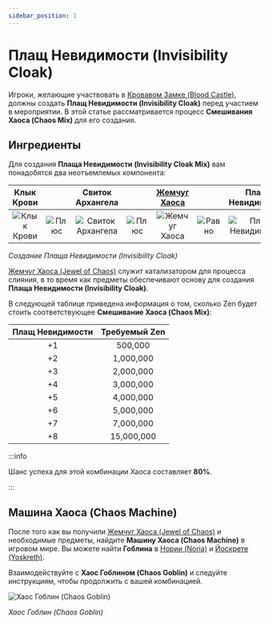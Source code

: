 ```yaml
---
sidebar_position: 1
---
```


# Плащ Невидимости (Invisibility Cloak)

Игроки, желающие участвовать в [Кровавом Замке (Blood Castle)](/events/blood-castle), должны создать **Плащ Невидимости (Invisibility Cloak)** перед участием в мероприятии. В этой статье рассматривается процесс **Смешивания Хаоса (Chaos Mix)** для его создания.

## Ингредиенты

Для создания **Плаща Невидимости (Invisibility Cloak Mix)** вам понадобятся два неотъемлемых компонента:

|                      Клык Крови                      |                                       |                          Свиток Архангела                           |                                       | [Жемчуг Хаоса](/items/jewels/regular-jewels/jewel-of-chaos) |                                        |                          Плащ Невидимости                          |
| :--------------------------------------------------: | :-----------------------------------: | :-----------------------------------------------------------------: | :-----------------------------------: | :---------------------------------------------------------: | :------------------------------------: | :----------------------------------------------------------------: |
| ![Клык Крови](/img/items/invitations/blood-bone.png) | ![Плюс](/img/items/invitations/+.png) | ![Свиток Архангела](/img/items/invitations/scroll-of-archangel.png) | ![Плюс](/img/items/invitations/+.png) |        ![Жемчуг Хаоса](/img/items/jewels/chaos.png)         | ![Равно](/img/items/invitations/=.png) | ![Плащ Невидимости](/img/items/invitations/invisibility-cloak.png) |

_Создание Плаща Невидимости (Invisibility Cloak)_

[Жемчуг Хаоса (Jewel of Chaos)](/items/jewels/regular-jewels/jewel-of-chaos) служит катализатором для процесса слияния, в то время как предметы обеспечивают основу для создания **Плаща Невидимости (Invisibility Cloak)**.

В следующей таблице приведена информация о том, сколько Zen будет стоить соответствующее **Смешивание Хаоса (Chaos Mix)**:

| Плащ Невидимости | Требуемый Zen |
| :--------------: | :-----------: |
|        +1        |    500,000    |
|        +2        |   1,000,000   |
|        +3        |   2,000,000   |
|        +4        |   3,000,000   |
|        +5        |   4,000,000   |
|        +6        |   5,000,000   |
|        +7        |   7,000,000   |
|        +8        |  15,000,000   |

:::info

Шанс успеха для этой комбинации Хаоса составляет **80%**.

:::

## Машина Хаоса (Chaos Machine)

После того как вы получили [Жемчуг Хаоса (Jewel of Chaos)](/items/jewels/regular-jewels/jewel-of-chaos) и необходимые предметы, найдите **Машину Хаоса (Chaos Machine)** в игровом мире. Вы можете найти **Гоблина** в [Нории (Noria)](/maps/noria) и [Йоскрете (Yoskreth)](/maps/yoskreth).

Взаимодействуйте с **Хаос Гоблином (Chaos Goblin)** и следуйте инструкциям, чтобы продолжить с вашей комбинацией.

![Хаос Гоблин (Chaos Goblin)](/img/crafting/chaos-goblin.png)

_Хаос Гоблин (Chaos Goblin)_
